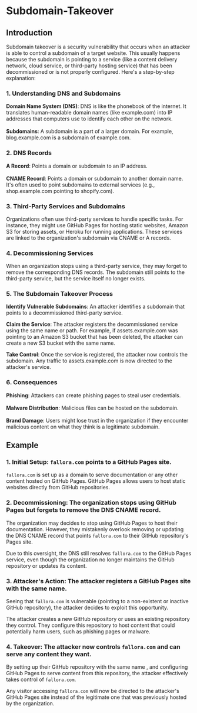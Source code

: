 # Subdomain-Takeover
## Introduction
Subdomain takeover is a security vulnerability that occurs when an attacker is able to control a subdomain of a target website. This usually happens because the subdomain is pointing to a service (like a content delivery network, cloud service, or third-party hosting service) that has been decommissioned or is not properly configured. Here's a step-by-step explanation:
### 1. Understanding DNS and Subdomains
<b>Domain Name System (DNS)</b>: DNS is like the phonebook of the internet. It translates human-readable domain names (like example.com) into IP addresses that computers use to identify each other on the network.<br><br>
<b>Subdomains</b>: A subdomain is a part of a larger domain. For example, blog.example.com is a subdomain of example.com.
### 2. DNS Records
<b>A Record</b>: Points a domain or subdomain to an IP address.<br><br>
<b>CNAME Record</b>: Points a domain or subdomain to another domain name. It's often used to point subdomains to external services (e.g., shop.example.com pointing to shopify.com).
### 3. Third-Party Services and Subdomains
Organizations often use third-party services to handle specific tasks. For instance, they might use GitHub Pages for hosting static websites, Amazon S3 for storing assets, or Heroku for running applications. These services are linked to the organization's subdomain via CNAME or A records.
### 4. Decommissioning Services
When an organization stops using a third-party service, they may forget to remove the corresponding DNS records. The subdomain still points to the third-party service, but the service itself no longer exists.
### 5. The Subdomain Takeover Process
<b>Identify Vulnerable Subdomains</b>: An attacker identifies a subdomain that points to a decommissioned third-party service.

<b>Claim the Service</b>: The attacker registers the decommissioned service using the same name or path. For example, if assets.example.com was pointing to an Amazon S3 bucket that has been deleted, the attacker can create a new S3 bucket with the same name.

<b>Take Control</b>: Once the service is registered, the attacker now controls the subdomain. Any traffic to assets.example.com is now directed to the attacker's service.
### 6. Consequences
<b>Phishing</b>: Attackers can create phishing pages to steal user credentials.<br><br>
<b>Malware Distribution</b>: Malicious files can be hosted on the subdomain.<br><br>
<b>Brand Damage</b>: Users might lose trust in the organization if they encounter malicious content on what they think is a legitimate subdomain.
## Example
### 1. Initial Setup: ``` fallora.com ``` points to a GitHub Pages site.
``` fallora.com ``` is set up as a domain to serve documentation or any other content hosted on GitHub Pages. GitHub Pages allows users to host static websites directly from GitHub repositories.
### 2. Decommissioning: The organization stops using GitHub Pages but forgets to remove the DNS CNAME record.
The organization may decides to stop using GitHub Pages to host their documentation. However, they mistakenly overlook removing or updating the DNS CNAME record that points ``` fallora.com ``` to their GitHub repository's Pages site.

Due to this oversight, the DNS still resolves ``` fallora.com ``` to the GitHub Pages service, even though the organization no longer maintains the GitHub repository or updates its content.
### 3. Attacker's Action: The attacker registers a GitHub Pages site with the same name.
Seeing that ``` fallora.com ``` is vulnerable (pointing to a non-existent or inactive GitHub repository), the attacker decides to exploit this opportunity.

The attacker creates a new GitHub repository or uses an existing repository they control. They configure this repository to host content that could potentially harm users, such as phishing pages or malware.
### 4. Takeover: The attacker now controls ``` fallora.com ``` and can serve any content they want.
By setting up their GitHub repository with the same name , and configuring GitHub Pages to serve content from this repository, the attacker effectively takes control of ``` fallora.com ```.

Any visitor accessing ``` fallora.com ``` will now be directed to the attacker's GitHub Pages site instead of the legitimate one that was previously hosted by the organization.
